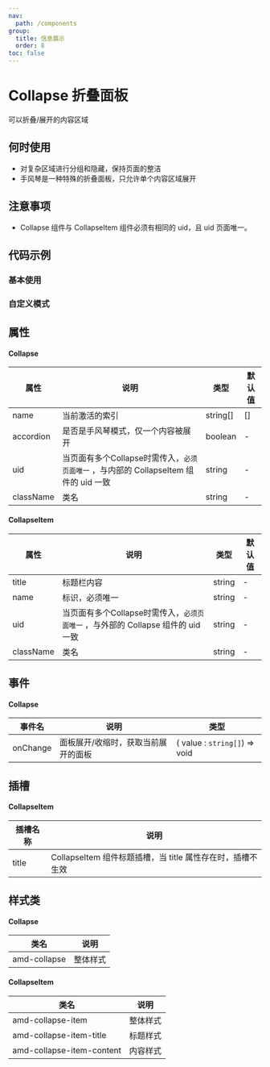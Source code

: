 ```yaml
---
nav:
  path: /components
group:
  title: 信息展示
  order: 8
toc: false
---
```


# Collapse 折叠面板
可以折叠/展开的内容区域
## 何时使用
- 对复杂区域进行分组和隐藏，保持页面的整洁
- 手风琴是一种特殊的折叠面板，只允许单个内容区域展开
## 注意事项

- Collapse 组件与 CollapseItem 组件必须有相同的 uid，且 uid 页面唯一。

## 代码示例

### 基本使用
<code src='../../demo/pages/Collapse'></code>

### 自定义模式

<code src='../../demo/pages/CollapseCustom'></code>



## 属性

#### Collapse
| 属性 | 说明 | 类型 | 默认值 |
| -----|-----|-----|-----|
| name |  当前激活的索引 | string[] | [] |
| accordion |  是否是手风琴模式，仅一个内容被展开| boolean | - | 
| uid |  当页面有多个Collapse时需传入，`必须页面唯一` ，与内部的 CollapseItem 组件的 uid 一致 | string | - |
| className |  类名 | string | - |

#### CollapseItem
| 属性 |  说明 | 类型 | 默认值 |
| -----|-----|-----|-----|
| title |  标题栏内容 | string | - |
| name |  标识，必须唯一 | string | - |
| uid |  当页面有多个Collapse时需传入，`必须页面唯一` ，与外部的 Collapse 组件的 uid 一致 | string| - |
| className |  类名 | string | - |

## 事件
#### Collapse
| 事件名 | 说明 | 类型 |
| -----|-----|-----|
| onChange | 面板展开/收缩时，获取当前展开的面板 | ( value : `string[]`) => void |

## 插槽
#### CollapseItem
| 插槽名称 | 说明 |
| -----|-----|
| title | CollapseItem 组件标题插槽，当 title 属性存在时，插槽不生效 |

## 样式类
#### Collapse
| 类名 | 说明 |
| -----|-----|
| amd-collapse | 整体样式 |

#### CollapseItem
| 类名 | 说明 |
| -----|-----|
| amd-collapse-item | 整体样式 |
| amd-collapse-item-title | 标题样式 |
| amd-collapse-item-content | 内容样式 |

